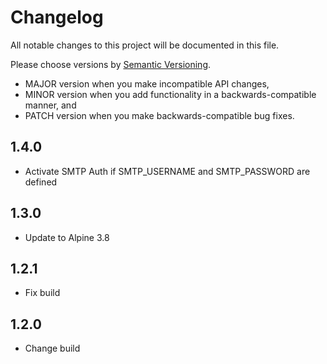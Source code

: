 # Changelog

All notable changes to this project will be documented in this file.

Please choose versions by [Semantic Versioning](http://semver.org/).

* MAJOR version when you make incompatible API changes,
* MINOR version when you add functionality in a backwards-compatible manner, and
* PATCH version when you make backwards-compatible bug fixes.

## 1.4.0

- Activate SMTP Auth if SMTP_USERNAME and SMTP_PASSWORD are defined

## 1.3.0

- Update to Alpine 3.8

## 1.2.1

- Fix build

## 1.2.0

- Change build
